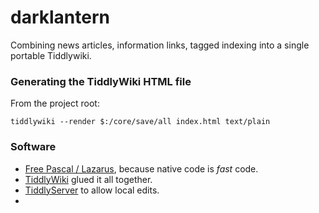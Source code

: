 # darklantern
Combining news articles, information links, tagged indexing into a single portable Tiddlywiki.

### Generating the TiddlyWiki HTML file

From the project root:

`tiddlywiki --render $:/core/save/all index.html text/plain`

### Software
* [Free Pascal / Lazarus](https://www.lazarus-ide.org/), because native code is *fast* code.
* [TiddlyWiki](https://tiddlywiki.com/) glued it all together.
* [TiddlyServer](https://github.com/Arlen22/TiddlyServer) to allow local edits.
* 